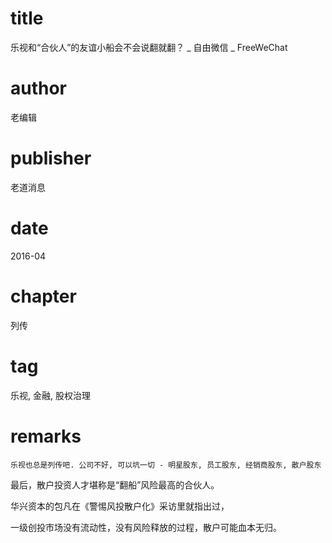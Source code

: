 # title
乐视和“合伙人”的友谊小船会不会说翻就翻？ _ 自由微信 _ FreeWeChat

# author
老编辑

# publisher
老道消息

# date
2016-04

# chapter
列传

# tag
乐视, 金融, 股权治理

# remarks
`乐视也总是列传吧. 公司不好, 可以坑一切 - 明星股东, 员工股东, 经销商股东, 散户股东`


最后，散户投资人才堪称是“翻船”风险最高的合伙人。



华兴资本的包凡在《警惕风投散户化》采访里就指出过， 



一级创投市场没有流动性，没有风险释放的过程，散户可能血本无归。
